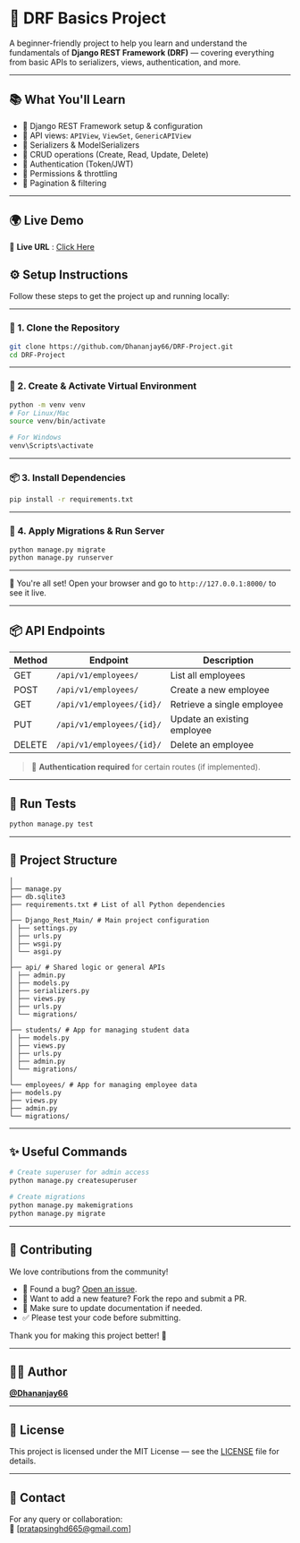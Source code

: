 # 🚀 DRF Basics Project
<!-- 
[![Stars](https://img.shields.io/github/stars/Dhananjay66/DRF-Project)](https://github.com/Dhananjay66/DRF-Project/stargazers)
[![Forks](https://img.shields.io/github/forks/Dhananjay66/DRF-Project)](https://github.com/Dhananjay66/DRF-Project/fork)
 -->

A beginner-friendly project to help you learn and understand the fundamentals of **Django REST Framework (DRF)** — covering everything from basic APIs to serializers, views, authentication, and more.

---

## 📚 What You'll Learn

- 🔹 Django REST Framework setup & configuration  
- 🔹 API views: `APIView`, `ViewSet`, `GenericAPIView`  
- 🔹 Serializers & ModelSerializers  
- 🔹 CRUD operations (Create, Read, Update, Delete)  
- 🔹 Authentication (Token/JWT)  
- 🔹 Permissions & throttling  
- 🔹 Pagination & filtering

---

## 🌍 Live Demo

🔗 **Live URL** : [Click Here](https://your-render-app-name.onrender.com)


## ⚙️ Setup Instructions

Follow these steps to get the project up and running locally:

---

### 🧾 1. Clone the Repository

```bash
git clone https://github.com/Dhananjay66/DRF-Project.git
cd DRF-Project
````

---

### 🧪 2. Create & Activate Virtual Environment

```bash
python -m venv venv
# For Linux/Mac
source venv/bin/activate

# For Windows
venv\Scripts\activate
```

---

### 📦 3. Install Dependencies

```bash
pip install -r requirements.txt
```

---

### 🔧 4. Apply Migrations & Run Server

```bash
python manage.py migrate
python manage.py runserver
```

---

🎉 You're all set! Open your browser and go to `http://127.0.0.1:8000/` to see it live.



---

## 📦 API Endpoints

| Method | Endpoint                  | Description                 |
| ------ | ------------------------- | --------------------------- |
| GET    | `/api/v1/employees/`      | List all employees          |
| POST   | `/api/v1/employees/`      | Create a new employee       |
| GET    | `/api/v1/employees/{id}/` | Retrieve a single employee  |
| PUT    | `/api/v1/employees/{id}/` | Update an existing employee |
| DELETE | `/api/v1/employees/{id}/` | Delete an employee          |

> 🔐 **Authentication required** for certain routes (if implemented).

---

## 🧪 Run Tests

```bash
python manage.py test
```

---

## 📁 Project Structure

```DRF-Project/
│
├── manage.py
├── db.sqlite3
├── requirements.txt # List of all Python dependencies
│
├── Django_Rest_Main/ # Main project configuration
│ ├── settings.py
│ ├── urls.py
│ ├── wsgi.py
│ └── asgi.py
│
├── api/ # Shared logic or general APIs
│ ├── admin.py
│ ├── models.py
│ ├── serializers.py
│ ├── views.py
│ ├── urls.py
│ └── migrations/
│
├── students/ # App for managing student data
│ ├── models.py
│ ├── views.py
│ ├── urls.py
│ ├── admin.py
│ └── migrations/
│
└── employees/ # App for managing employee data
├── models.py
├── views.py
├── admin.py
└── migrations/
```

---

## ✨ Useful Commands

```bash
# Create superuser for admin access
python manage.py createsuperuser

# Create migrations
python manage.py makemigrations
python manage.py migrate
```

---

## 🤝 Contributing

We love contributions from the community!

- 🐞 Found a bug? [Open an issue](https://github.com/Dhananjay66/DRF-Project/issues).
- 🚀 Want to add a new feature? Fork the repo and submit a PR.
- 📄 Make sure to update documentation if needed.
- ✅ Please test your code before submitting.

Thank you for making this project better! 💖

---

## 🧑‍💻 Author

**[@Dhananjay66](https://github.com/Dhananjay66)**

---

## 📄 License

This project is licensed under the MIT License — see the [LICENSE](LICENSE) file for details.

---

## 💬 Contact

For any query or collaboration:  
📧 [pratapsinghd665@gmail.com]
